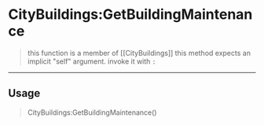 # CityBuildings:GetBuildingMaintenance
> this function is a member of [[CityBuildings]]
> this method expects an implicit "self" argument. invoke it with `:`
-----
## Usage
> CityBuildings:GetBuildingMaintenance()
